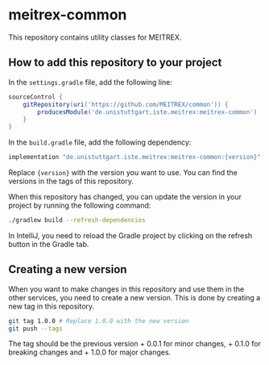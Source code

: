 # meitrex-common

This repository contains utility classes for MEITREX.

## How to add this repository to your project

In the `settings.gradle` file, add the following line:

```groovy
sourceControl {
    gitRepository(uri('https://github.com/MEITREX/common')) {
        producesModule('de.unistuttgart.iste.meitrex:meitrex-common')
    }
}
```

In the `build.gradle` file, add the following dependency:

```groovy
implementation "de.unistuttgart.iste.meitrex:meitrex-common:{version}"
```
Replace `{version}` with the version you want to use. 
You can find the versions in the tags of this repository.

When this repository has changed, you can update the version in your project by running the following command:

```bash
./gradlew build --refresh-dependencies
```

In IntelliJ, you need to reload the Gradle project by clicking on the refresh button in the Gradle tab.

## Creating a new version

When you want to make changes in this repository and use them in the other services, you need to create a new version.
This is done by creating a new tag in this repository.

```bash
git tag 1.0.0 # Replace 1.0.0 with the new version
git push --tags
```

The tag should be the previous version + 0.0.1 for minor changes, + 0.1.0 for breaking changes and + 1.0.0 for major changes.

